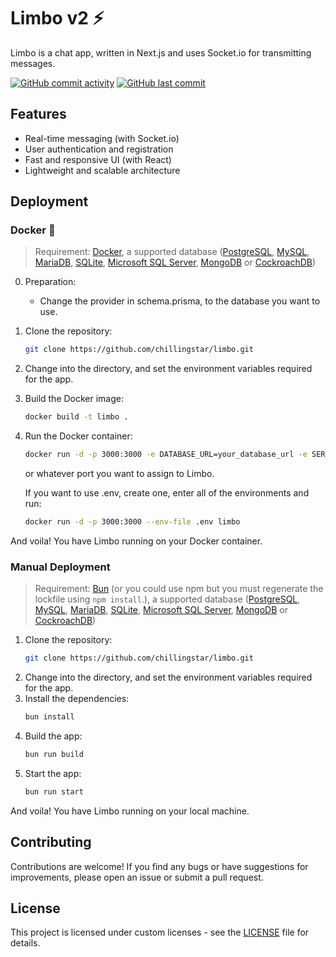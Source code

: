 # Limbo v2 ⚡
Limbo is a chat app, written in Next.js and uses Socket.io for transmitting messages.

[![GitHub commit activity](https://img.shields.io/github/commit-activity/m/chillingstar/limbo)](https://github.com/chillingstar/limbo/commits)
[![GitHub last commit](https://img.shields.io/github/last-commit/chillingstar/limbo)](https://github.com/chillingstar/limbo/commits)

## Features
- Real-time messaging (with Socket.io)
- User authentication and registration
- Fast and responsive UI (with React)
- Lightweight and scalable architecture

## Deployment

### Docker 🐳
> Requirement: [Docker](https://docs.docker.com/get-docker/), a supported database ([PostgreSQL](https://postgresql.org), [MySQL](https://mysql.com/), [MariaDB](https://mariadb.org/), [SQLite](https://sqlite.org/), [Microsoft SQL Server](https://microsoft.com/sql-server), [MongoDB](https://mongodb.com/) or [CockroachDB](https://cockroachlabs.com/))

0. Preparation:
    - Change the provider in schema.prisma, to the database you want to use.

1. Clone the repository:
    ```bash
    git clone https://github.com/chillingstar/limbo.git
    ```
2. Change into the directory, and set the environment variables required for the app.
3. Build the Docker image:
    ```bash
    docker build -t limbo .
    ```
4. Run the Docker container:
    ```bash
    docker run -d -p 3000:3000 -e DATABASE_URL=your_database_url -e SERVER_NAME=Limbo limbo
    ```
    or whatever port you want to assign to Limbo.

    If you want to use .env, create one, enter all of the environments and run:
    ```bash
    docker run -d -p 3000:3000 --env-file .env limbo
    ```

And voila! You have Limbo running on your Docker container.

### Manual Deployment
> Requirement: [Bun](https://bun.sh) (or you could use npm but you must regenerate the lockfile using `npm install`.), a supported database ([PostgreSQL](https://postgresql.org), [MySQL](https://mysql.com/), [MariaDB](https://mariadb.org/), [SQLite](https://sqlite.org/), [Microsoft SQL Server](https://microsoft.com/sql-server), [MongoDB](https://mongodb.com/) or [CockroachDB](https://cockroachlabs.com/))

1. Clone the repository:
    ```bash
    git clone https://github.com/chillingstar/limbo.git
    ```
2. Change into the directory, and set the environment variables required for the app.
3. Install the dependencies:
    ```bash
    bun install
    ```
4. Build the app:
    ```bash
    bun run build
    ```
5. Start the app:
    ```bash
    bun run start
    ```

And voila! You have Limbo running on your local machine.

## Contributing
Contributions are welcome! If you find any bugs or have suggestions for improvements, please open an issue or submit a pull request.

## License
This project is licensed under custom licenses - see the [LICENSE](LICENSE) file for details.